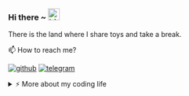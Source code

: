 ### Hi there ~ <img src="https://user-images.githubusercontent.com/1303154/88677602-1635ba80-d120-11ea-84d8-d263ba5fc3c0.gif" width="24px" alt="hi">

There is the land where I share toys and take a break.

📫  How to reach me?

[![github](https://img.shields.io/static/v1?style=flat-square&logo=github&label=&message=@zakariaarrid&color=5b5b5b&labelColor=5b5b5b)](https://github.com/zakariaarrid)
[![telegram](https://img.shields.io/static/v1?style=flat-square&logo=telegram&label=&message=@zakariaarrid&color=5b5b5b&labelColor=5b5b5b)](https://t.me//Zakariaarr)

<details>
<summary>⚡️ More about my coding life</summary>
<br />

![LeetCode progress](https://leetcode-badge.chyroc.cn/?name=zheeeng&refresh=true)

![Top Langs](https://github-readme-stats.vercel.app/api/top-langs/?username=zheeeng&layout=compact&hide=css,html)

![Zheeeng's github stats](https://github-readme-stats.vercel.app/api?username=zakariaarrid&count_private=true&show_icons=true&theme=onedark)

</details>
